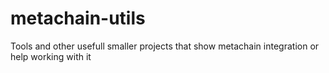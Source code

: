 # metachain-utils
Tools and other usefull smaller projects that show metachain integration or help working with it
